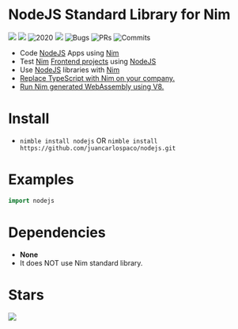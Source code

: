 # NodeJS Standard Library for Nim

![](https://img.shields.io/github/languages/top/juancarlospaco/nodejs?style=for-the-badge)
![](https://img.shields.io/github/stars/juancarlospaco/nodejs?style=for-the-badge)
![](https://img.shields.io/maintenance/yes/2020?style=for-the-badge "2020")
![](https://img.shields.io/github/languages/code-size/juancarlospaco/nodejs?style=for-the-badge)
![](https://img.shields.io/github/issues-raw/juancarlospaco/nodejs?style=for-the-badge "Bugs")
![](https://img.shields.io/github/issues-pr-raw/juancarlospaco/nodejs?style=for-the-badge "PRs")
![](https://img.shields.io/github/last-commit/juancarlospaco/nodejs?style=for-the-badge "Commits")

- Code [NodeJS](https://nodejs.org) Apps using [Nim](http://nim-lang.org)
- Test [Nim](http://nim-lang.org) [Frontend projects](https://github.com/pragmagic/karax) using [NodeJS](https://nodejs.org)
- Use [NodeJS](https://nodejs.org) libraries with [Nim](http://nim-lang.org)
- [Replace TypeScript with Nim on your company.](https://github.com/nim-lang/Nim/wiki/Nim-for-TypeScript-Programmers#table-of-contents)
- [Run Nim generated WebAssembly using V8.](https://github.com/nim-lang/Nim/wiki/Nim-for-TypeScript-Programmers#WebAssembly)


# Install

- `nimble install nodejs` OR `nimble install https://github.com/juancarlospaco/nodejs.git`


# Examples

```nim
import nodejs
```


# Dependencies

- **None**
- It does NOT use Nim standard library.


# Stars

![](https://starchart.cc/juancarlospaco/nodejs.svg)
